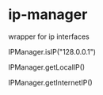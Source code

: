 # ip-manager
wrapper for ip interfaces

IPManager.isIP("128.0.0.1")

IPManager.getLocalIP()

IPManager.getInternetIP()
